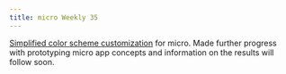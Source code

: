 ```yaml
---
title: micro Weekly 35
---
```


[Simplified color scheme customization](https://github.com/noyainrain/micro/issues/4) for micro.
Made further progress with prototyping micro app concepts and information on the results will follow
soon.
